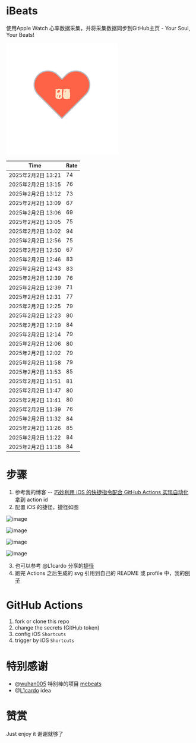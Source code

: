 # iBeats
使用Apple Watch 心率数据采集，并将采集数据同步到GitHub主页 - Your Soul, Your Beats!

![](./files/heart.svg)

<!--START_SECTION:my_heart_rate-->
| Time | Rate | 
 | ---- | ---- | 
| 2025年2月2日 13:21 | 74 |
| 2025年2月2日 13:15 | 76 |
| 2025年2月2日 13:12 | 73 |
| 2025年2月2日 13:09 | 67 |
| 2025年2月2日 13:06 | 69 |
| 2025年2月2日 13:05 | 75 |
| 2025年2月2日 13:02 | 94 |
| 2025年2月2日 12:56 | 75 |
| 2025年2月2日 12:50 | 67 |
| 2025年2月2日 12:46 | 83 |
| 2025年2月2日 12:43 | 83 |
| 2025年2月2日 12:39 | 76 |
| 2025年2月2日 12:39 | 71 |
| 2025年2月2日 12:31 | 77 |
| 2025年2月2日 12:25 | 79 |
| 2025年2月2日 12:23 | 80 |
| 2025年2月2日 12:19 | 84 |
| 2025年2月2日 12:14 | 79 |
| 2025年2月2日 12:06 | 80 |
| 2025年2月2日 12:02 | 79 |
| 2025年2月2日 11:58 | 79 |
| 2025年2月2日 11:53 | 85 |
| 2025年2月2日 11:51 | 81 |
| 2025年2月2日 11:47 | 80 |
| 2025年2月2日 11:41 | 80 |
| 2025年2月2日 11:39 | 76 |
| 2025年2月2日 11:32 | 84 |
| 2025年2月2日 11:26 | 85 |
| 2025年2月2日 11:22 | 84 |
| 2025年2月2日 11:18 | 84 |

<!--END_SECTION:my_heart_rate-->

# 步骤
1. 参考我的博客 -- [巧妙利用 iOS 的快捷指令配合 GitHub Actions 实现自动化](https://github.com/yihong0618/gitblog/issues/198) 拿到 action id
2. 配置 iOS 的捷径，捷径如图

![image](https://user-images.githubusercontent.com/15976103/122154218-0db0b480-ce97-11eb-93bb-5aec07c558dc.png)

![image](https://user-images.githubusercontent.com/15976103/122154236-186b4980-ce97-11eb-8e4b-70551a0391ae.png)

![image](https://user-images.githubusercontent.com/15976103/122154268-2d47dd00-ce97-11eb-902e-3acf292265a9.png)

![image](https://user-images.githubusercontent.com/15976103/122174055-fa144680-ceb4-11eb-9be2-3eb83cd516f7.png)

3. 也可以参考 @L1cardo 分享的[捷径](https://www.icloud.com/shortcuts/6ab6047b459c41ad822ad6b94b1c03d4)
4. 跑完 Actions 之后生成的 svg 引用到自己的 README 或 profile 中，我的[例子](https://github.com/yihong0618) 

# GitHub Actions

1. fork or clone this repo
2. change the secrets (GitHub token)
3. config iOS `Shortcuts` 
4. trigger by iOS `Shortcuts`

# 特别感谢
- @[wuhan005](https://github.com/wuhan005) 特别棒的项目 [mebeats](https://github.com/wuhan005/mebeats)
- @[L1cardo](https://github.com/L1cardo) idea

# 赞赏
Just enjoy it
谢谢就够了
